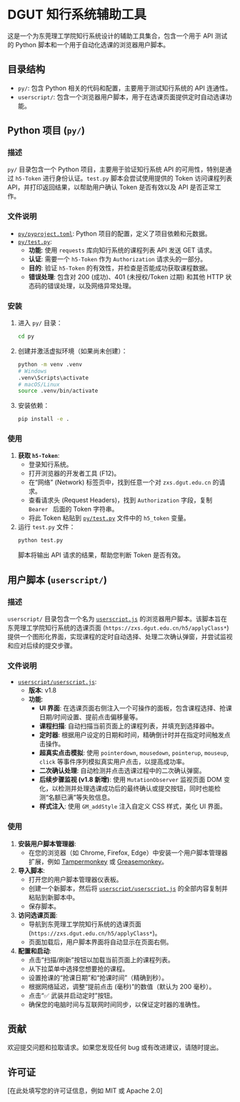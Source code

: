 # DGUT 知行系统辅助工具

这是一个为东莞理工学院知行系统设计的辅助工具集合，包含一个用于 API 测试的 Python 脚本和一个用于自动化选课的浏览器用户脚本。

## 目录结构

- `py/`: 包含 Python 相关的代码和配置，主要用于测试知行系统的 API 连通性。
- `userscript/`: 包含一个浏览器用户脚本，用于在选课页面提供定时自动选课功能。

## Python 项目 (`py/`)

### 描述
`py/` 目录包含一个 Python 项目，主要用于验证知行系统 API 的可用性，特别是通过 `h5-Token` 进行身份认证。`test.py` 脚本会尝试使用提供的 Token 访问课程列表 API，并打印返回结果，以帮助用户确认 Token 是否有效以及 API 是否正常工作。

### 文件说明
- [`py/pyproject.toml`](py/pyproject.toml): Python 项目的配置，定义了项目依赖和元数据。
- [`py/test.py`](py/test.py):
    - **功能**: 使用 `requests` 库向知行系统的课程列表 API 发送 GET 请求。
    - **认证**: 需要一个 `h5-Token` 作为 `Authorization` 请求头的一部分。
    - **目的**: 验证 `h5-Token` 的有效性，并检查是否能成功获取课程数据。
    - **错误处理**: 包含对 200 (成功)、401 (未授权/Token 过期) 和其他 HTTP 状态码的错误处理，以及网络异常处理。

### 安装

1.  进入 `py/` 目录：
    ```bash
    cd py
    ```
2.  创建并激活虚拟环境（如果尚未创建）：
    ```bash
    python -m venv .venv
    # Windows
    .venv\Scripts\activate
    # macOS/Linux
    source .venv/bin/activate
    ```
3.  安装依赖：
    ```bash
    pip install -e .
    ```

### 使用

1.  **获取 `h5-Token`**:
    *   登录知行系统。
    *   打开浏览器的开发者工具 (F12)。
    *   在“网络” (Network) 标签页中，找到任意一个对 `zxs.dgut.edu.cn` 的请求。
    *   查看请求头 (Request Headers)，找到 `Authorization` 字段，复制 `Bearer ` 后面的 Token 字符串。
    *   将此 Token 粘贴到 [`py/test.py`](py/test.py) 文件中的 `h5_token` 变量。
2.  运行 `test.py` 文件：
    ```bash
    python test.py
    ```
    脚本将输出 API 请求的结果，帮助您判断 Token 是否有效。

## 用户脚本 (`userscript/`)

### 描述
`userscript/` 目录包含一个名为 [`userscript.js`](userscript/userscript.js) 的浏览器用户脚本。该脚本旨在东莞理工学院知行系统的选课页面 (`https://zxs.dgut.edu.cn/h5/applyClass*`) 提供一个图形化界面，实现课程的定时自动选择、处理二次确认弹窗，并尝试监视和应对后续的提交步骤。

### 文件说明
- [`userscript/userscript.js`](userscript/userscript.js):
    - **版本**: v1.8
    - **功能**:
        - **UI 界面**: 在选课页面右侧注入一个可操作的面板，包含课程选择、抢课日期/时间设置、提前点击偏移量等。
        - **课程扫描**: 自动扫描当前页面上的课程列表，并填充到选择器中。
        - **定时器**: 根据用户设定的日期和时间，精确倒计时并在指定时间触发点击操作。
        - **超真实点击模拟**: 使用 `pointerdown`, `mousedown`, `pointerup`, `mouseup`, `click` 等事件序列模拟真实用户点击，以提高成功率。
        - **二次确认处理**: 自动检测并点击选课过程中的二次确认弹窗。
        - **后续步骤监视 (v1.8 新增)**: 使用 `MutationObserver` 监视页面 DOM 变化，以检测并处理选课成功后的最终确认或提交按钮，同时也能检测“名额已满”等失败信息。
        - **样式注入**: 使用 `GM_addStyle` 注入自定义 CSS 样式，美化 UI 界面。

### 使用

1.  **安装用户脚本管理器**:
    *   在您的浏览器（如 Chrome, Firefox, Edge）中安装一个用户脚本管理器扩展，例如 [Tampermonkey](https://www.tampermonkey.net/) 或 [Greasemonkey](https://www.greasemonkey.net/)。
2.  **导入脚本**:
    *   打开您的用户脚本管理器仪表板。
    *   创建一个新脚本，然后将 [`userscript/userscript.js`](userscript/userscript.js) 的全部内容复制并粘贴到新脚本中。
    *   保存脚本。
3.  **访问选课页面**:
    *   导航到东莞理工学院知行系统的选课页面 (`https://zxs.dgut.edu.cn/h5/applyClass*`)。
    *   页面加载后，用户脚本界面将自动显示在页面右侧。
4.  **配置和启动**:
    *   点击“扫描/刷新”按钮以加载当前页面上的课程列表。
    *   从下拉菜单中选择您想要抢的课程。
    *   设置抢课的“抢课日期”和“抢课时间”（精确到秒）。
    *   根据网络延迟，调整“提前点击 (毫秒)”的数值（默认为 200 毫秒）。
    *   点击“✅ 武装并启动定时”按钮。
    *   确保您的电脑时间与互联网时间同步，以保证定时器的准确性。

## 贡献

欢迎提交问题和拉取请求。如果您发现任何 bug 或有改进建议，请随时提出。

## 许可证

[在此处填写您的许可证信息，例如 MIT 或 Apache 2.0]
